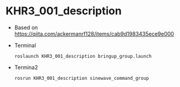 # KHR3_001_description

- Based on https://qiita.com/ackermanrf128/items/cab9d1983435ece9e000


- Terminal 
  ```
  roslaunch KHR3_001_description bringup_group.launch

  ```
- Termina2 
  ```
  rosrun KHR3_001_description sinewave_command_group

  ```
